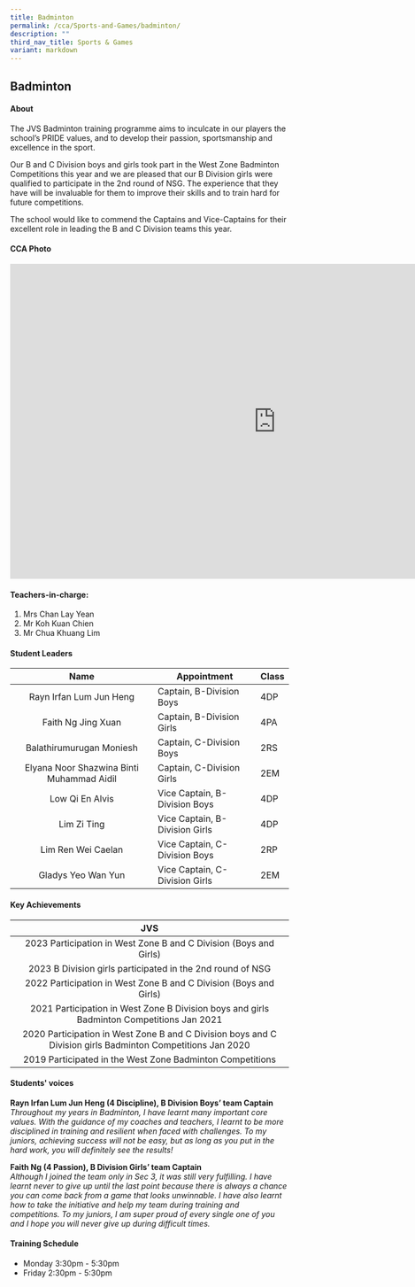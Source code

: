 ```yaml
---
title: Badminton
permalink: /cca/Sports-and-Games/badminton/
description: ""
third_nav_title: Sports & Games
variant: markdown
---
```

## Badminton

#### About
The JVS Badminton training programme aims to inculcate in our players the school’s PRIDE values, and to develop their passion, sportsmanship and excellence in the sport.

Our B and C Division boys and girls took part in the West Zone Badminton Competitions this year and we are pleased that our B Division girls were qualified to participate in the 2nd round of NSG. The experience that they have will be invaluable for them to improve their skills and to train hard for future competitions.

The school would like to commend the Captains and Vice-Captains for their excellent role in leading the B and C Division teams this year. 


#### CCA Photo
<iframe allowfullscreen="true" height="569" width="960" frameborder="0" src="https://docs.google.com/presentation/d/e/2PACX-1vQW2I_3KkY3C3_bMkhIhCPznXlCad_JhUOXkYJyQWpxqnA2vzJmu5ujDy0lLZJeU8wz7L_fUhsm-gdC/embed?start=true&amp;loop=true&amp;delayms=5000"></iframe>

#### Teachers-in-charge:
1. Mrs Chan Lay Yean
2. Mr Koh Kuan Chien
3. Mr Chua Khuang Lim 

#### Student Leaders
| Name | Appointment | Class |
|:---:|---|---|
| Rayn Irfan Lum Jun Heng | Captain, B-Division Boys | 4DP |
| Faith Ng Jing Xuan | Captain, B-Division Girls | 4PA |
| Balathirumurugan Moniesh | Captain, C-Division Boys | 2RS |
| Elyana Noor Shazwina Binti Muhammad Aidil | Captain, C-Division Girls | 2EM |
| Low Qi En Alvis | Vice Captain, B-Division Boys | 4DP |
| Lim Zi Ting | Vice Captain, B-Division Girls | 4DP |
| Lim Ren Wei Caelan | Vice Captain, C-Division Boys | 2RP |
| Gladys Yeo Wan Yun | Vice Captain, C-Division Girls | 2EM |

#### Key Achievements

| JVS |
|:---:|
| 2023 Participation in West Zone B and C Division (Boys and Girls) |
| 2023 B Division girls participated in the 2nd round of NSG |
| 2022 Participation in West Zone B and C Division (Boys and Girls) |
| 2021 Participation in West Zone B Division boys and girls Badminton Competitions Jan 2021 |
| 2020 Participation in West Zone B and C Division boys and C Division girls Badminton Competitions Jan 2020 |
| 2019 Participated in the West Zone Badminton Competitions |

#### Students' voices
**Rayn Irfan Lum Jun Heng (4 Discipline), B Division Boys’ team Captain** <br>
_Throughout my years in Badminton, I have learnt many important core values. With the guidance of my coaches and teachers, I learnt to be more disciplined in training and resilient when faced with challenges. To my juniors, achieving success will not be easy, but as long as you put in the hard work, you will definitely see the results!_  
  
**Faith Ng (4 Passion), B Division Girls’ team Captain** <br>
_Although I joined the team only in Sec 3, it was still very fulfilling. I have learnt never to give up until the last point because there is always a chance you can come back from a game that looks unwinnable. I have also learnt how to take the initiative and help my team during training and competitions. To my juniors, I am super proud of every single one of you and I hope you will never give up during difficult times._  

#### Training Schedule
- Monday 3:30pm - 5:30pm<br>
- Friday 2:30pm - 5:30pm